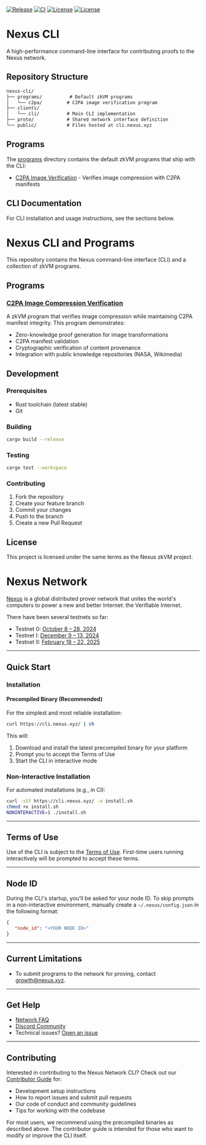 [![Release](https://img.shields.io/github/v/release/nexus-xyz/nexus-cli.svg)](https://github.com/nexus-xyz/nexus-cli/releases)
[![CI](https://github.com/nexus-xyz/nexus-cli/actions/workflows/ci.yml/badge.svg)](https://github.com/nexus-xyz/nexus-cli/actions)
[![License](https://img.shields.io/badge/License-Apache_2.0-green.svg)](https://github.com/nexus-xyz/nexus-cli/blob/main/LICENSE-APACHE)
[![License](https://img.shields.io/badge/License-MIT-green.svg)](https://github.com/nexus-xyz/nexus-cli/blob/main/LICENSE-MIT)

# Nexus CLI

A high-performance command-line interface for contributing proofs to the Nexus network.

## Repository Structure

```txt
nexus-cli/
├── programs/          # Default zkVM programs
│   └── c2pa/         # C2PA image verification program
├── clients/
│   └── cli/          # Main CLI implementation
├── proto/            # Shared network interface definition
└── public/           # Files hosted at cli.nexus.xyz
```

## Programs

The [programs](programs/) directory contains the default zkVM programs that ship with the CLI:

- [C2PA Image Verification](programs/c2pa/README.md) - Verifies image compression with C2PA manifests

## CLI Documentation

For CLI installation and usage instructions, see the sections below.

# Nexus CLI and Programs

This repository contains the Nexus command-line interface (CLI) and a collection of zkVM programs.

## Programs

### [C2PA Image Compression Verification](programs/c2pa/README.md)

A zkVM program that verifies image compression while maintaining C2PA manifest integrity. This program demonstrates:
- Zero-knowledge proof generation for image transformations
- C2PA manifest validation
- Cryptographic verification of content provenance
- Integration with public knowledge repositories (NASA, Wikimedia)

## Development

### Prerequisites

- Rust toolchain (latest stable)
- Git

### Building

```bash
cargo build --release
```

### Testing

```bash
cargo test --workspace
```

### Contributing

1. Fork the repository
2. Create your feature branch
3. Commit your changes
4. Push to the branch
5. Create a new Pull Request

## License

This project is licensed under the same terms as the Nexus zkVM project.

# Nexus Network

[Nexus](https://nexus.xyz/) is a global distributed prover network that unites the world's computers to power a new and
better Internet: the Verifiable Internet.

There have been several testnets so far:

- Testnet 0: [October 8 – 28, 2024](https://blog.nexus.xyz/nexus-launches-worlds-first-open-prover-network/)
- Testnet I: [December 9 – 13, 2024](https://blog.nexus.xyz/the-new-nexus-testnet-is-live/)
- Testnet II: [February 18 – 22, 2025](https://blog.nexus.xyz/testnet-ii-is-open/)

---

## Quick Start

### Installation

#### Precompiled Binary (Recommended)

For the simplest and most reliable installation:

```bash
curl https://cli.nexus.xyz/ | sh
```

This will:
1. Download and install the latest precompiled binary for your platform
2. Prompt you to accept the Terms of Use
3. Start the CLI in interactive mode

### Non-Interactive Installation

For automated installations (e.g., in CI):

```bash
curl -sSf https://cli.nexus.xyz/ -o install.sh
chmod +x install.sh
NONINTERACTIVE=1 ./install.sh
```

---

## Terms of Use

Use of the CLI is subject to the [Terms of Use](https://nexus.xyz/terms-of-use).
First-time users running interactively will be prompted to accept these terms.

---

## Node ID

During the CLI's startup, you'll be asked for your node ID. To skip prompts in a
non-interactive environment, manually create a `~/.nexus/config.json` in the
following format:

```json
{
   "node_id": "<YOUR NODE ID>"
}
```

---

## Current Limitations

- To submit programs to the network for proving, contact
  [growth@nexus.xyz](mailto:growth@nexus.xyz).

---

## Get Help

- [Network FAQ](https://docs.nexus.xyz/layer-1/network-devnet/faq)
- [Discord Community](https://discord.gg/nexus-xyz)
- Technical issues? [Open an issue](https://github.com/nexus-xyz/network-api/issues)

---

## Contributing

Interested in contributing to the Nexus Network CLI? Check out our
[Contributor Guide](./CONTRIBUTING.md) for:

- Development setup instructions
- How to report issues and submit pull requests
- Our code of conduct and community guidelines
- Tips for working with the codebase

For most users, we recommend using the precompiled binaries as described above.
The contributor guide is intended for those who want to modify or improve the CLI
itself.